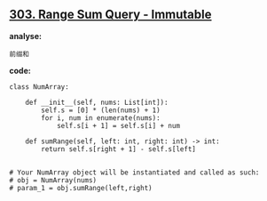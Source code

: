## [303. Range Sum Query - Immutable](https://leetcode-cn.com/problems/range-sum-query-immutable/)

**analyse:**

```
前缀和
```

**code:**

```
class NumArray:

    def __init__(self, nums: List[int]):
        self.s = [0] * (len(nums) + 1)
        for i, num in enumerate(nums):
            self.s[i + 1] = self.s[i] + num
        
    def sumRange(self, left: int, right: int) -> int:
        return self.s[right + 1] - self.s[left]


# Your NumArray object will be instantiated and called as such:
# obj = NumArray(nums)
# param_1 = obj.sumRange(left,right)
```

